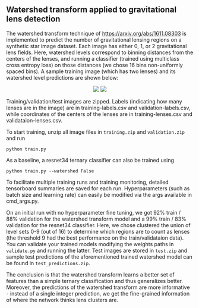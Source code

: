 ## Watershed transform applied to gravitational lens detection

The watershed transform technique of https://arxiv.org/abs/1611.08303 is implemented to predict the
number of gravitational lensing regions on a synthetic star image dataset. Each image has either 0, 1, or 2
gravitational lens fields. Here, watershed levels correspond to binning distances from the centers of the lenses,
and running a classifier (trained using multiclass cross entropy loss) on those distances (we chose 16 bins non-uniformly
spaced bins). A sample training image (which has two lenses) and its watershed level predictions are shown below:

<p align="center">
<img src="https://github.com/timothyn617/watershed-transform/blob/master/training-00007.png">
<img src="https://github.com/timothyn617/watershed-transform/blob/master/training-00007-prediction.png">
</p>

Training/validation/test images are zipped. Labels (indicating how many lenses are in the image) are in training-labels.csv
and validation-labels.csv, while coordinates of the centers of the lenses are in training-lenses.csv and validataion-lenses.csv.

To start training, unzip all image files in ```training.zip``` and ```validation.zip``` and run 

```python train.py```

As a baseline, a resnet34 ternary classifier can also be trained using

```python train.py --watershed False```

To facilitate multiple training runs and training monitoring, detailed tensorboard summaries are saved 
for each run. Hyperparameters (such as batch size and learning rate) can easily be modified via the args available in
cmd_args.py.

On an initial run with no hyperparameter fine tuning, we got 92% train / 88% validation for the watershed transform model
and a 99% train / 83% validation for the resnet34 classifier. Here, we chose clustered the union of level sets 0-9 (out of 16) to determine which regions are to count as lenses (the threshold 9 had the best performance on the train/validataion data). You can validate your trained models modifying the weights paths in ```validate.py``` and running the latter. Test images are stored in ```test.zip``` and sample test predictions of the aforementioned trained watershed model can be found in ```test_predictions.zip```.

The conclusion is that the watershed transform learns a better set of features than a simple ternary classification and thus
generalizes better. Moreover, the predictions of the watershed transform are more informative - instead of a single integer
prediction, we get the fine-grained information of where the network thinks lens clusters are.
